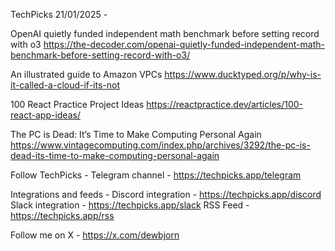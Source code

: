 TechPicks 21/01/2025 -

OpenAI quietly funded independent math benchmark before setting record with o3
https://the-decoder.com/openai-quietly-funded-independent-math-benchmark-before-setting-record-with-o3/

An illustrated guide to Amazon VPCs
https://www.ducktyped.org/p/why-is-it-called-a-cloud-if-its-not

100 React Practice Project Ideas
https://reactpractice.dev/articles/100-react-app-ideas/

The PC is Dead: It’s Time to Make Computing Personal Again
https://www.vintagecomputing.com/index.php/archives/3292/the-pc-is-dead-its-time-to-make-computing-personal-again

Follow TechPicks -
Telegram channel - https://techpicks.app/telegram

Integrations and feeds -
Discord integration - https://techpicks.app/discord
Slack integration - https://techpicks.app/slack
RSS Feed - https://techpicks.app/rss

Follow me on X - https://x.com/dewbjorn